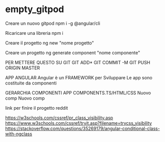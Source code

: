 # empty_gitpod

Creare un nuovo gitpod
npm i -g @angular/cli

Ricaricare una libreria 
npm i

Creare il progetto
ng new "nome progetto"

Creare un progetto
ng generate component "nome componente"

PER METTERE QUESTO SU GIT
GIT ADD*
GIT COMMIT -M
GIT PUSH ORIGIN MASTER

APP ANGULAR
Angular è un FRAMEWORK per Sviluppare 
Le app sono costituite da componenti

GERARCHIA COMPONENTI
APP COMPONENTS.TS/HTML/CSS
  Nuovo comp
    Nuovo comp 

link per finire il progetto reddit

https://w3schools.com/cssref/pr_class_visibility.asp
https://www.w3schools.com/cssref/tryit.asp?filename=trycss_visibility
https://stackoverflow.com/questions/35269179/angular-conditional-class-with-ngclass
